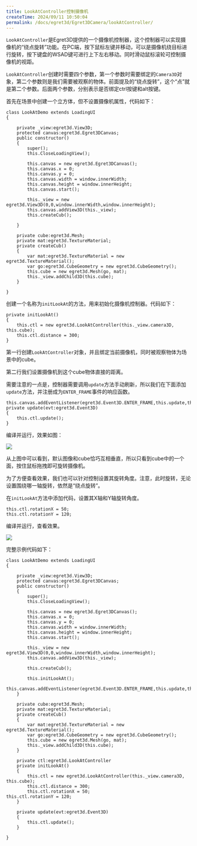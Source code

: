 ```yaml
---
title: LookAtController控制摄像机
createTime: 2024/09/11 10:50:04
permalink: /docs/egret3d/Egret3DCamera/lookAtController/
---
```


`LookAtController`是Egret3D提供的一个摄像机控制器，这个控制器可以实现摄像机的“绕点旋转”功能。在PC端，按下鼠标左键并移动，可以是摄像机绕目标进行旋转，按下键盘的WSAD键可进行上下左右移动。同时滑动鼠标滚轮可控制摄像机的视距。

`LookAtController`创建时需要四个参数，第一个参数时需要绑定的`Camera3D`对象，第二个参数则是我们需要被观察的物体。前面提及的“绕点旋转”，这个“点”就是第二个参数。后面两个参数，分别表示是否绑定ctrl按键和alt按键。

首先在场景中创建一个立方体，但不设置摄像机属性，代码如下：

```
class LookAtDemo extends LoadingUI
{

    private _view:egret3d.View3D;
    protected canvas:egret3d.Egret3DCanvas;
    public constructor()
    {
        super();
        this.CloseLoadingView();

        this.canvas = new egret3d.Egret3DCanvas();
        this.canvas.x = 0;
        this.canvas.y = 0;
        this.canvas.width = window.innerWidth;
        this.canvas.height = window.innerHeight;
        this.canvas.start();

        this._view = new egret3d.View3D(0,0,window.innerWidth,window.innerHeight);
        this.canvas.addView3D(this._view);
        this.createCub();

    }

    private cube:egret3d.Mesh;
    private mat:egret3d.TextureMaterial;
    private createCub()
    {
        var mat:egret3d.TextureMaterial = new egret3d.TextureMaterial();
        var go:egret3d.CubeGeometry = new egret3d.CubeGeometry();
        this.cube = new egret3d.Mesh(go, mat);
        this._view.addChild3D(this.cube);
    }

}
```

创建一个名称为`initLookAt`的方法，用来初始化摄像机控制器。代码如下：

```
private initLookAt()
{
    this.ctl = new egret3d.LookAtController(this._view.camera3D, this.cube);
	this.ctl.distance = 300;
}
```

第一行创建`LookAtController`对象，并且绑定当前摄像机，同时被观察物体为场景中的cube。

第二行我们设置摄像机到这个cube物体直接的距离。

需要注意的一点是，控制器需要调用`update`方法手动刷新，所以我们在下面添加`update`方法，并注册成为`ENTER_FRAME`事件的响应函数。

```
this.canvas.addEventListener(egret3d.Event3D.ENTER_FRAME,this.update,this);
private update(evt:egret3d.Event3D)
{
    this.ctl.update();
}
```

编译并运行，效果如图：

![](575cd289b776c.png)

从上图中可以看到，默认图像和cube恰巧互相垂直，所以只看到cube中的一个面，按住鼠标拖拽即可旋转摄像机。

为了方便查看效果，我们也可以针对控制设置其旋转角度。注意，此时旋转，无论设置围绕哪一轴旋转，依然是“绕点旋转”。

在`initLookAt`方法中添加代码，设置其X轴和Y轴旋转角度。

```
this.ctl.rotationX = 50;
this.ctl.rotationY = 120;
```

编译并运行，查看效果。

![](575cd289cae6a.png)

完整示例代码如下：

```
class LookAtDemo extends LoadingUI
{

    private _view:egret3d.View3D;
    protected canvas:egret3d.Egret3DCanvas;
    public constructor()
    {
        super();
        this.CloseLoadingView();

        this.canvas = new egret3d.Egret3DCanvas();
        this.canvas.x = 0;
        this.canvas.y = 0;
        this.canvas.width = window.innerWidth;
        this.canvas.height = window.innerHeight;
        this.canvas.start();

        this._view = new egret3d.View3D(0,0,window.innerWidth,window.innerHeight);
        this.canvas.addView3D(this._view);

        this.createCub();

        this.initLookAt();
        this.canvas.addEventListener(egret3d.Event3D.ENTER_FRAME,this.update,this);
    }

    private cube:egret3d.Mesh;
    private mat:egret3d.TextureMaterial;
    private createCub()
    {
        var mat:egret3d.TextureMaterial = new egret3d.TextureMaterial();
        var go:egret3d.CubeGeometry = new egret3d.CubeGeometry();
        this.cube = new egret3d.Mesh(go, mat);
        this._view.addChild3D(this.cube);
    }

    private ctl:egret3d.LookAtController
    private initLookAt()
    {
        this.ctl = new egret3d.LookAtController(this._view.camera3D, this.cube);
        this.ctl.distance = 300;
        this.ctl.rotationX = 50;
this.ctl.rotationY = 120;
    }

    private update(evt:egret3d.Event3D)
    {
        this.ctl.update();
    }

}
```
